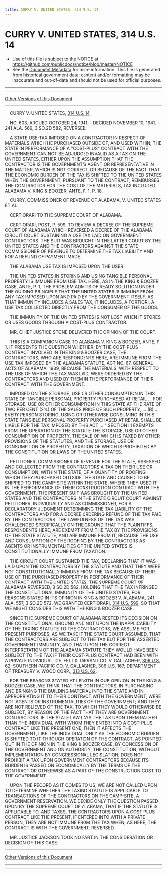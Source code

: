 ```yaml
---
title: CURRY V. UNITED STATES, 314 U.S. 14
---
```


# CURRY V. UNITED STATES, 314 U.S. 14

* Use of this file is subject to the NOTICE at https://github.com/publicdocs/notice/blob/master/NOTICE
* See the [Document Metadata](../../../index.md) for more information.
  This file is generated from historical government data; content and/or formatting may be inaccurate and out-of-date and should not be used for official purposes.

----------
----------

[Other Versions of this Document](https://publicdocs.github.io/go/links?ns=uslm-x&ref=%2Fus%2Fcourts%2Fscotus%2FusReporter%2F314%2F14)

----------

    CURRY V. UNITED STATES, [314 U.S. 14][/us/courts/scotus/usReporter/314/14]

    NO. 603.  ARGUED OCTOBER 24, 1941.  - DECIDED NOVEMBER 10, 1941.  - 241 ALA. 569, 3 SO.2D 582, REVERSED.

    A STATE USE-TAX IMPOSED ON A CONTRACTOR IN RESPECT OF MATERIALS WHICH HE PURCHASED OUTSIDE OF, AND USED WITHIN, THE STATE IN PERFORMANCE OF A "COST-PLUS" CONTRACT WITH THE GOVERNMENT CAN NOT BE ADJUDGED INVALID AS A TAX ON THE UNITED STATES, EITHER UPON THE ASSUMPTION THAT THE CONTRACTOR IS THE GOVERNMENT'S AGENT OR REPRESENTATIVE IN THE MATTER, WHICH IS NOT CORRECT, OR BECAUSE OF THE FACT THAT THE ECONOMIC BURDEN OF THE TAX IS SHIFTED TO THE UNITED STATES WHEN THE GOVERNMENT, PURSUANT TO THE CONTRACT, REIMBURSES THE CONTRACTOR FOR THE COST OF THE MATERIALS, TAX INCLUDED.  ALABAMA V. KING & BOOZER, ANTE, P. 1.  P. 18.

    CURRY, COMMISSIONER OF REVENUE OF ALABAMA, V. UNITED STATES ET AL.

    CERTIORARI TO THE SUPREME COURT OF ALABAMA.

    CERTIORARI, POST, P. 599, TO REVIEW A DECREE OF THE SUPREME COURT OF ALABAMA WHICH REVERSED A DECREE OF THE ALABAMA CIRCUIT COURT SUSTAINING A USE TAX LAID ON GOVERNMENT CONTRACTORS.  THE SUIT WAS BROUGHT IN THE LATTER COURT BY THE UNITED STATES AND THE CONTRACTORS AGAINST THE STATE COMMISSIONER OF REVENUE TO DETERMINE THE TAX LIABILITY AND FOR A REFUND OF PAYMENT MADE.

    THE ALABAMA USE TAX IS IMPOSED UPON THE USER.

    THE UNITED STATES IN STORING AND USING TANGIBLE PERSONAL PROPERTY IS IMMUNE FROM USE TAX.  HERE, AS IN THE KING & BOOZER CASE, ANTE, P. 1, THE PROBLEM ADMITS OF READY SOLUTION UNDER THE GUIDING PRINCIPLE THAT THE UNITED STATES IS IMMUNE FROM ANY TAX IMPOSED UPON AND PAID BY THE GOVERNMENT ITSELF.  AS THAT IMMUNITY INCLUDES A SALES TAX, IT INCLUDES, A FORTIORI, A USE TAX COLLECTED DIRECTLY FROM THE CONSUMER OF THE GOODS.

    THE IMMUNITY OF THE UNITED STATES IS NOT LOST WHEN IT STORES OR USES GOODS THROUGH A COST-PLUS CONTRACTOR.

    MR. CHIEF JUSTICE STONE DELIVERED THE OPINION OF THE COURT.

    THIS IS A COMPANION CASE TO ALABAMA V. KING & BOOZER, ANTE, P. 1.  IT PRESENTS THE QUESTION WHETHER, BY THE COST-PLUS CONTRACT INVOLVED IN THE KING & BOOZER CASE, THE CONTRACTORS, WHO ARE RESPONDENTS HERE, ARE IMMUNE FROM THE USE TAX IMPOSED BY THE ALABAMA STATUTE, ACT NO. 67, GENERAL ACTS OF ALABAMA, 1939, BECAUSE THE MATERIALS, WITH RESPECT TO THE USE OF WHICH THE TAX WAS LAID, WERE ORDERED BY THE CONTRACTORS AND USED BY THEM IN THE PERFORMANCE OF THEIR CONTRACT WITH THE GOVERNMENT.

    IMPOSED ON THE STORAGE, USE OR OTHER CONSUMPTION IN THIS STATE OF TANGIBLE PERSONAL PROPERTY PURCHASED AT RETAIL  ...  FOR STORAGE, USE OR OTHER CONSUMPTION IN THIS STATE AT THE RATE OF TWO PER CENT (2%) OF THE SALES PRICE OF SUCH PROPERTY,  ...  (B)  ...  EVERY PERSON STORING, USING OR OTHERWISE CONSUMING IN THIS STATE TANGIBLE PERSONAL PROPERTY PURCHASED AT RETAIL SHALL BE LIABLE FOR THE TAX IMPOSED BY THIS ACT ...  "  SECTION III EXEMPTS FROM THE OPERATION OF THE STATUTE THE STORAGE, USE OR OTHER CONSUMPTION OF PROPERTY, THE SALE OF WHICH IS TAXED BY OTHER PROVISIONS OF THE STATUTES, AND THE STORAGE, USE OR CONSUMPTION OF PROPERTY, TAXATION OF WHICH IS PROHIBITED BY THE CONSTITUTION OR LAWS OF THE UNITED STATES.

    PETITIONER, COMMISSIONER OF REVENUE FOR THE STATE, ASSESSED AND COLLECTED FROM THE CONTRACTORS A TAX ON THEIR USE OR CONSUMPTION, WITHIN THE STATE, OF A QUANTITY OF ROOFING WHICH THEY PURCHASED OUTSIDE THE STATE AND CAUSED TO BE SHIPPED TO THE CAMP-SITE WITHIN THE STATE, WHERE THEY USED IT IN THE PERFORMANCE OF THEIR CONSTRUCTION CONTRACT WITH THE GOVERNMENT.  THE PRESENT SUIT WAS BROUGHT BY THE UNITED STATES AND THE CONTRACTORS IN THE STATE CIRCUIT COURT AGAINST PETITIONER, INDIVIDUALLY AND AS COMMISSIONER, FOR A DECLARATORY JUDGMENT DETERMINING THE TAX LIABILITY OF THE CONTRACTORS AND FOR A DECREE ORDERING REFUND OF THE TAX PAID BY THE CONTRACTORS.  THE LAWFULNESS OF THE TAX WAS CHALLENGED SPECIFICALLY ON THE GROUND THAT THE PLAINTIFFS, RESPONDENTS HERE, ARE EXEMPT FROM THE TAX BY THE PROVISIONS OF THE STATE STATUTE, AND ARE IMMUNE FROM IT, BECAUSE THE USE AND CONSUMPTION OF THE ROOFING BY THE CONTRACTORS AS AGENTS OR INSTRUMENTALITIES OF THE UNITED STATES IS CONSTITUTIONALLY IMMUNE FROM TAXATION.

    THE CIRCUIT COURT SUSTAINED THE TAX, DECLARING THAT IT WAS LAID UPON THE CONTRACTORS BY THE STATUTE AND THAT THEY WERE NOT CONSTITUTIONALLY IMMUNE FROM THE TAX BECAUSE OF THEIR USE OF THE PURCHASED PROPERTY IN PERFORMANCE OF THEIR CONTRACT WITH THE UNITED STATES.  THE SUPREME COURT OF ALABAMA REVERSED, 3 SO.2D 582, HOLDING THAT THE TAX INFRINGED THE CONSTITUTIONAL IMMUNITY OF THE UNITED STATES, FOR REASONS STATED IN ITS OPINION IN KING & BOOZER V. ALABAMA, 241 ALA. 557, 3 SO.2D 572.  WE GRANTED CERTIORARI, [314 U.S. 599][/us/courts/scotus/usReporter/314/599], SO THAT WE MIGHT CONSIDER THIS WITH THE KING & BOOZER CASE.

    SINCE THE SUPREME COURT OF ALABAMA RESTED ITS DECISION ON THE CONSTITUTIONAL GROUND AND NOT UPON THE INAPPLICABILITY OF THE TAXING STATUTE TO THE CONTRACTORS, WE ASSUME FOR PRESENT PURPOSES, AS WE TAKE IT THE STATE COURT ASSUMED, THAT THE CONTRACTORS ARE SUBJECT TO THE TAX BUT FOR THE ASSERTED GOVERNMENT IMMUNITY, AND THAT UPON THE CORRECT INTERPRETATION OF THE ALABAMA STATUTE THEY WOULD HAVE BEEN SUBJECT TO THE TAX IF THEIR COST-PLUS CONTRACT HAD BEEN WITH A PRIVATE INDIVIDUAL.  CF. FELT & TARRANT CO. V. GALLAGHER, [306 U.S. 62][/us/courts/scotus/usReporter/306/62]; SOUTHERN PACIFIC CO. V. GALLAGHER, [306 U.S. 167][/us/courts/scotus/usReporter/306/167]; DEPARTMENT OF TREASURY V. WOOD CORP., [313 U.S. 62][/us/courts/scotus/usReporter/313/62].

    FOR THE REASONS STATED AT LENGTH IN OUR OPINION IN THE KING & BOOZER CASE, WE THINK THAT THE CONTRACTORS, IN PURCHASING AND BRINGING THE BUILDING MATERIAL INTO THE STATE AND IN APPROPRIATING IT TO THEIR CONTRACT WITH THE GOVERNMENT, WERE NOT AGENTS OR INSTRUMENTALITIES OF THE GOVERNMENT; AND THEY ARE NOT RELIEVED OF THE TAX, TO WHICH THEY WOULD OTHERWISE BE SUBJECT, BY REASON OF THE FACT THAT THEY ARE GOVERNMENT CONTRACTORS.  IF THE STATE LAW LAYS THE TAX UPON THEM RATHER THAN THE INDIVIDUAL WITH WHOM THEY ENTER INTO A COST-PLUS CONTRACT LIKE THE PRESENT ONE, THEN IT AFFECTS THE GOVERNMENT, LIKE THE INDIVIDUAL, ONLY AS THE ECONOMIC BURDEN IS SHIFTED TO IT THROUGH OPERATION OF THE CONTRACT.  AS POINTED OUT IN THE OPINION IN THE KING & BOOZER CASE, BY CONCESSION OF THE GOVERNMENT AND ON AUTHORITY, THE CONSTITUTION, WITHOUT IMPLEMENTATION BY CONGRESSIONAL LEGISLATION, DOES NOT PROHIBIT A TAX UPON GOVERNMENT CONTRACTORS BECAUSE ITS BURDEN IS PASSED ON ECONOMICALLY BY THE TERMS OF THE CONTRACT OR OTHERWISE AS A PART OF THE CONSTRUCTION COST TO THE GOVERNMENT.

    UPON THE RECORD AS IT COMES TO US, WE ARE NOT CALLED UPON TO DETERMINE WHETHER THE TAXING STATUTE IS APPLICABLE TO TRANSACTIONS OF THE CONTRACTORS ON THE CAMP-SITE, A GOVERNMENT RESERVATION.  WE DECIDE ONLY THE QUESTION PASSED UPON BY THE SUPREME COURT OF ALABAMA, THAT IF THE STATUTE IS APPLICABLE TO, AND TAXES, THE CONTRACTORS UPON A COST PLUS CONTRACT LIKE THE PRESENT, IF ENTERED INTO WITH A PRIVATE PERSON, THEY ARE NOT IMMUNE FROM THE TAX WHEN, AS HERE, THE CONTRACT IS WITH THE GOVERNMENT.  REVERSED.

    MR. JUSTICE JACKSON TOOK NO PART IN THE CONSIDERATION OR DECISION OF THIS CASE.

----------

[Other Versions of this Document](https://publicdocs.github.io/go/links?ns=uslm-x&ref=%2Fus%2Fcourts%2Fscotus%2FusReporter%2F314%2F14)

----------
----------

[/us/courts/scotus/usReporter/314/14]: https://publicdocs.github.io/go/links?ns=uslm-x&ref=%2Fus%2Fcourts%2Fscotus%2FusReporter%2F314%2F14
[/us/courts/scotus/usReporter/314/599]: https://publicdocs.github.io/go/links?ns=uslm-x&ref=%2Fus%2Fcourts%2Fscotus%2FusReporter%2F314%2F599
[/us/courts/scotus/usReporter/306/62]: https://publicdocs.github.io/go/links?ns=uslm-x&ref=%2Fus%2Fcourts%2Fscotus%2FusReporter%2F306%2F62
[/us/courts/scotus/usReporter/306/167]: https://publicdocs.github.io/go/links?ns=uslm-x&ref=%2Fus%2Fcourts%2Fscotus%2FusReporter%2F306%2F167
[/us/courts/scotus/usReporter/313/62]: https://publicdocs.github.io/go/links?ns=uslm-x&ref=%2Fus%2Fcourts%2Fscotus%2FusReporter%2F313%2F62


